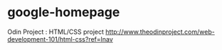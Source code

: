 # google-homepage
Odin Project : HTML/CSS project
http://www.theodinproject.com/web-development-101/html-css?ref=lnav